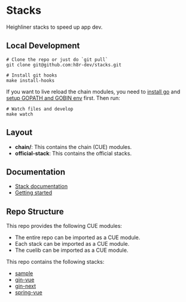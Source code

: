 # Stacks

Heighliner stacks to speed up app dev.

## Local Development

```shell
# Clone the repo or just do `git pull`
git clone git@github.com:h8r-dev/stacks.git

# Install git hooks
make install-hooks
```

If you want to live reload the chain modules, you need to [install go](https://go.dev/doc/install) and [setup GOPATH and GOBIN env](https://go.dev/doc/code) first.
Then run:

```shell
# Watch files and develop
make watch
```

## Layout

- **chain/**:
		This contains the chain (CUE) modules.
- **official-stack**:
		This contains the official stacks.

## Documentation

- [Stack documentation](https://heighliner.dev/docs/core_features/stacks/overview)
- [Getting started](https://heighliner.dev/docs/getting_started/installation)

## Repo Structure

This repo provides the following CUE modules:

- The entire repo can be imported as a CUE module.
- Each stack can be imported as a CUE module.
- The cuelib can be imported as a CUE module.

This repo contains the following stacks:

- [sample](./official-stack/sample/)
- [gin-vue](./official-stack/gin-vue/)
- [gin-next](./official-stack/gin-next/)
- [spring-vue](./official-stack/spring-vue/)
